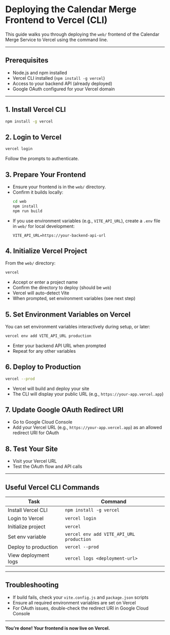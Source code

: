 # Deploying the Calendar Merge Frontend to Vercel (CLI)

This guide walks you through deploying the `web/` frontend of the Calendar Merge Service to Vercel using the command line.

---

## Prerequisites
- Node.js and npm installed
- Vercel CLI installed (`npm install -g vercel`)
- Access to your backend API (already deployed)
- Google OAuth configured for your Vercel domain

---

## 1. Install Vercel CLI
```bash
npm install -g vercel
```

## 2. Login to Vercel
```bash
vercel login
```
Follow the prompts to authenticate.

## 3. Prepare Your Frontend
- Ensure your frontend is in the `web/` directory.
- Confirm it builds locally:
  ```bash
  cd web
  npm install
  npm run build
  ```
- If you use environment variables (e.g., `VITE_API_URL`), create a `.env` file in `web/` for local development:
  ```env
  VITE_API_URL=https://your-backend-api-url
  ```

## 4. Initialize Vercel Project
From the `web/` directory:
```bash
vercel
```
- Accept or enter a project name
- Confirm the directory to deploy (should be `web`)
- Vercel will auto-detect Vite
- When prompted, set environment variables (see next step)

## 5. Set Environment Variables on Vercel
You can set environment variables interactively during setup, or later:
```bash
vercel env add VITE_API_URL production
```
- Enter your backend API URL when prompted
- Repeat for any other variables

## 6. Deploy to Production
```bash
vercel --prod
```
- Vercel will build and deploy your site
- The CLI will display your public URL (e.g., `https://your-app.vercel.app`)

## 7. Update Google OAuth Redirect URI
- Go to Google Cloud Console
- Add your Vercel URL (e.g., `https://your-app.vercel.app`) as an allowed redirect URI for OAuth

## 8. Test Your Site
- Visit your Vercel URL
- Test the OAuth flow and API calls

---

## Useful Vercel CLI Commands
| Task                        | Command                                 |
|-----------------------------|-----------------------------------------|
| Install Vercel CLI          | `npm install -g vercel`                 |
| Login to Vercel             | `vercel login`                          |
| Initialize project          | `vercel`                                |
| Set env variable            | `vercel env add VITE_API_URL production`|
| Deploy to production        | `vercel --prod`                         |
| View deployment logs        | `vercel logs <deployment-url>`          |

---

## Troubleshooting
- If build fails, check your `vite.config.js` and `package.json` scripts
- Ensure all required environment variables are set on Vercel
- For OAuth issues, double-check the redirect URI in Google Cloud Console

---

**You’re done! Your frontend is now live on Vercel.**
